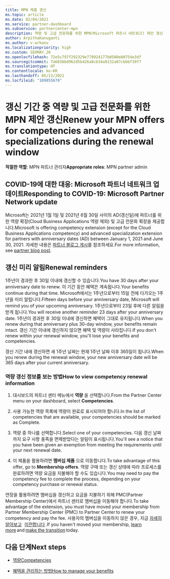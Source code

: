 ```yaml
---
title: MPN 제품 갱신
ms.topic: article
ms.date: 02/04/2021
ms.service: partner-dashboard
ms.subservice: partnercenter-mpn
description: 역량 및 고급 전문화를 위한 MPN(Microsoft 파트너 네트워크) 제안 갱신 - 갱신 기간은 구매 날짜에 1일을 더한 갱신일부터 시작됩니다.
author: ArpithaKanuganti
ms.author: v-arkanu
ms.localizationpriority: high
ms.custom: SEOMAY.20
ms.openlocfilehash: 72e5c797f292329e779924177b0500e80754e3df
ms.sourcegitcommit: 7a6836bd962d5b426a8cb34a9132a87cbbbf39f7
ms.translationtype: HT
ms.contentlocale: ko-KR
ms.lasthandoff: 05/13/2021
ms.locfileid: "109855678"
---
```

# <a name="renew-your-mpn-offers-for-competencies-and-advanced-specializations-during-the-renewal-window"></a><span data-ttu-id="6b072-103">갱신 기간 중 역량 및 고급 전문화를 위한 MPN 제안 갱신</span><span class="sxs-lookup"><span data-stu-id="6b072-103">Renew your MPN offers for competencies and advanced specializations during the renewal window</span></span>

<span data-ttu-id="6b072-104">**적절한 역할**: MPN 파트너 관리자</span><span class="sxs-lookup"><span data-stu-id="6b072-104">**Appropriate roles**: MPN partner admin</span></span>

## <a name="responding-to-covid-19-microsoft-partner-network-update"></a><span data-ttu-id="6b072-105">COVID-19에 대한 대응: Microsoft 파트너 네트워크 업데이트</span><span class="sxs-lookup"><span data-stu-id="6b072-105">Responding to COVID-19: Microsoft Partner Network update</span></span>

<span data-ttu-id="6b072-106">Microsoft는 2021년 1월 1일 및 2021년 6월 30일 사이의 AD(갱신일)에 파트너를 위한 역량 확장(Cloud Business Applications 역량 제외) 및 고급 전문화 확장을 제공합니다.</span><span class="sxs-lookup"><span data-stu-id="6b072-106">Microsoft is offering competency extension (except for the Cloud Business Applications competency) and advanced specialization extension for partners with anniversary dates (AD) between January 1, 2021 and June 30, 2021.</span></span> <span data-ttu-id="6b072-107">자세한 내용은 [파트너 블로그 게시](https://blogs.partner.microsoft.com/mpn/responding-to-covid-19-microsoft-partner-network/)를 참조하세요.</span><span class="sxs-lookup"><span data-stu-id="6b072-107">For more information, see [partner blog post](https://blogs.partner.microsoft.com/mpn/responding-to-covid-19-microsoft-partner-network/).</span></span>

## <a name="renewal-reminders"></a><span data-ttu-id="6b072-108">갱신 미리 알림</span><span class="sxs-lookup"><span data-stu-id="6b072-108">Renewal reminders</span></span>

<span data-ttu-id="6b072-109">1주년이 경과한 후 30일 이내에 갱신할 수 있습니다.</span><span class="sxs-lookup"><span data-stu-id="6b072-109">You have 30 days after your anniversary date to renew.</span></span> <span data-ttu-id="6b072-110">이 기간 동안 혜택은 계속됩니다.</span><span class="sxs-lookup"><span data-stu-id="6b072-110">Your benefits continue during that time.</span></span> <span data-ttu-id="6b072-111">Microsoft에서는 1주년으로부터 15일 전에 다가오는 1주년을 미리 알립니다.</span><span class="sxs-lookup"><span data-stu-id="6b072-111">Fifteen days before your anniversary date, Microsoft will remind you of your upcoming anniversary.</span></span> <span data-ttu-id="6b072-112">1주년으로부터 23일 후에 다른 알림을 받게 됩니다.</span><span class="sxs-lookup"><span data-stu-id="6b072-112">You will receive another reminder 23 days after your anniversary date.</span></span> <span data-ttu-id="6b072-113">1주년이 경과한 후 30일 이내에 갱신하면 혜택이 그대로 유지됩니다.</span><span class="sxs-lookup"><span data-stu-id="6b072-113">When you renew during that anniversary plus 30-day window, your benefits remain intact.</span></span> <span data-ttu-id="6b072-114">갱신 기간 이내에 갱신하지 않으면 혜택 및 역량이 사라집니다.</span><span class="sxs-lookup"><span data-stu-id="6b072-114">If you don't renew within your renewal window, you'll lose your benefits and competencies.</span></span>

<span data-ttu-id="6b072-115">갱신 기간 내에 갱신하면 새 1주년 날짜는 현재 1주년 날짜 이후 365일이 됩니다.</span><span class="sxs-lookup"><span data-stu-id="6b072-115">When you renew during the renewal window, your new anniversary date will be 365 days after your current anniversary.</span></span>

### <a name="how-to-view-competency-renewal-information"></a><span data-ttu-id="6b072-116">역량 갱신 정보를 보는 방법</span><span class="sxs-lookup"><span data-stu-id="6b072-116">How to view competency renewal information</span></span>

1. <span data-ttu-id="6b072-117">대시보드의 파트너 센터 메뉴에서 **역량** 을 선택합니다.</span><span class="sxs-lookup"><span data-stu-id="6b072-117">From the Partner Center menu on your dashboard, select **Competencies**.</span></span>  

2. <span data-ttu-id="6b072-118">사용 가능한 역량 목록에 역량이 완료로 표시되어야 합니다.</span><span class="sxs-lookup"><span data-stu-id="6b072-118">In the list of competencies that are available, your competencies should be marked as Complete.</span></span>  

3. <span data-ttu-id="6b072-119">역량 중 하나를 선택합니다.</span><span class="sxs-lookup"><span data-stu-id="6b072-119">Select one of your competencies.</span></span> <span data-ttu-id="6b072-120">다음 갱신 날짜까지 요구 사항 충족을 면제받았다는 알림이 표시됩니다.</span><span class="sxs-lookup"><span data-stu-id="6b072-120">You'll see a notice that you have been given an exemption from meeting the requirements until your next renewal date.</span></span>

4. <span data-ttu-id="6b072-121">이 제품을 활용하려면 **멤버십 제품** 으로 이동합니다.</span><span class="sxs-lookup"><span data-stu-id="6b072-121">To take advantage of this offer, go to **Membership offers**.</span></span> <span data-ttu-id="6b072-122">역량 구매 또는 갱신 상태에 따라 프로세스를 완료하려면 역량 요금을 지불해야 할 수도 있습니다.</span><span class="sxs-lookup"><span data-stu-id="6b072-122">You may need to pay the competency fee to complete the process, depending on your competency purchase or renewal status.</span></span>

<span data-ttu-id="6b072-123">연장을 활용하려면 멤버십을 갱신하고 요금을 지불하기 위해 PMC(Partner Membership Center)에서 파트너 센터로 멤버십을 이동해야 합니다.</span><span class="sxs-lookup"><span data-stu-id="6b072-123">To take advantage of the extension, you must have moved your membership from Partner Membership Center (PMC) to Partner Center to renew your competency and pay the fee.</span></span> <span data-ttu-id="6b072-124">사용자의 멤버십을 이동하지 않은 경우, 지금 [자세히 알아보고](prepare-pmc-pc-migration.md)   [이전합니다](https://partners.microsoft.com/partnerprogram/Welcome.aspx) .</span><span class="sxs-lookup"><span data-stu-id="6b072-124">If you haven't moved your membership, [learn more](prepare-pmc-pc-migration.md) and [make the transition](https://partners.microsoft.com/partnerprogram/Welcome.aspx) today.</span></span>  

## <a name="next-steps"></a><span data-ttu-id="6b072-125">다음 단계</span><span class="sxs-lookup"><span data-stu-id="6b072-125">Next steps</span></span>

- [<span data-ttu-id="6b072-126">역량</span><span class="sxs-lookup"><span data-stu-id="6b072-126">Competencies</span></span>](learn-about-competencies.md)

- [<span data-ttu-id="6b072-127">혜택을 관리하는 방법</span><span class="sxs-lookup"><span data-stu-id="6b072-127">How to manage your benefits</span></span>](manage-your-partner-network-benefits.md)

